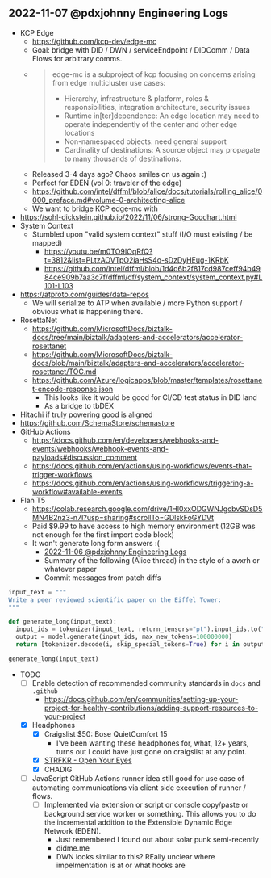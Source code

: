 ## 2022-11-07 @pdxjohnny Engineering Logs

- KCP Edge
  - https://github.com/kcp-dev/edge-mc
  - Goal: bridge with DID / DWN / serviceEndpoint / DIDComm / Data Flows for arbitrary comms.
  - > edge-mc is a subproject of kcp focusing on concerns arising from edge multicluster use cases:
    > - Hierarchy, infrastructure & platform, roles & responsibilities, integration architecture, security issues
    > - Runtime in[ter]dependence: An edge location may need to operate independently of the center and other edge locations​
    > - Non-namespaced objects: need general support
    > - Cardinality of destinations: A source object may propagate to many thousands of destinations. ​ 
  - Released 3-4 days ago? Chaos smiles on us again :)
  - Perfect for EDEN (vol 0: traveler of the edge)
  - https://github.com/intel/dffml/blob/alice/docs/tutorials/rolling_alice/0000_preface.md#volume-0-architecting-alice
  - We want to bridge KCP edge-mc with 
- https://sohl-dickstein.github.io/2022/11/06/strong-Goodhart.html
- System Context
  - Stumbled upon "valid system context" stuff (I/O must existing / be mapped)
    - https://youtu.be/m0TO9IOqRfQ?t=3812&list=PLtzAOVTpO2jaHsS4o-sDzDyHEug-1KRbK
    - https://github.com/intel/dffml/blob/1d4d6b2f817cd987ceff94b4984ce909b7aa3c7f/dffml/df/system_context/system_context.py#L101-L103
- https://atproto.com/guides/data-repos
  - We will serialize to ATP when available / more Python
   support / obvious what is happening there.
- RosettaNet
  - https://github.com/MicrosoftDocs/biztalk-docs/tree/main/biztalk/adapters-and-accelerators/accelerator-rosettanet
  - https://github.com/MicrosoftDocs/biztalk-docs/blob/main/biztalk/adapters-and-accelerators/accelerator-rosettanet/TOC.md
  - https://github.com/Azure/logicapps/blob/master/templates/rosettanet-encode-response.json
    - This looks like it would be good for CI/CD test status in DID land
    - As a bridge to tbDEX
- Hitachi if truly powering good is aligned
- https://github.com/SchemaStore/schemastore
- GitHub Actions
  - https://docs.github.com/en/developers/webhooks-and-events/webhooks/webhook-events-and-payloads#discussion_comment
  - https://docs.github.com/en/actions/using-workflows/events-that-trigger-workflows
  - https://docs.github.com/en/actions/using-workflows/triggering-a-workflow#available-events
- Flan T5
  - https://colab.research.google.com/drive/1Hl0xxODGWNJgcbvSDsD5MN4B2nz3-n7I?usp=sharing#scrollTo=GDlskFoGYDVt
  - Paid $9.99 to have access to high memory environment (12GB was not enough for the first import code block)
  - It won't generate long form answers :(
    - [2022-11-06 @pdxjohnny Engineering Logs](https://github.com/intel/dffml/discussions/1406?sort=new#discussioncomment-4068656)
    - Summary of the following (Alice thread) in the style of a avxrh or whatever paper
    - Commit messages from patch diffs

```python
input_text = """
Write a peer reviewed scientific paper on the Eiffel Tower:
"""

def generate_long(input_text):
  input_ids = tokenizer(input_text, return_tensors="pt").input_ids.to("cuda")
  output = model.generate(input_ids, max_new_tokens=100000000)
  return [tokenizer.decode(i, skip_special_tokens=True) for i in output]

generate_long(input_text)
```

- TODO
  - [ ] Enable detection of recommended community standards in `docs` and `.github`
    - https://docs.github.com/en/communities/setting-up-your-project-for-healthy-contributions/adding-support-resources-to-your-project
  - [x] Headphones
    - [x] Craigslist $50: Bose QuietComfort 15
      - I've been wanting these headphones for, what, 12+ years,
        turns out I could have just gone on craigslist at any point.
    - [x] [STRFKR - Open Your Eyes](https://www.youtube.com/watch?v=mkeOoWquAqk&list=RDEMwZ9tKHt9iT5CWajVqMu11w)
    - [x] CHADIG
  - [ ] JavaScript GitHub Actions runner idea still good for use case of automating communications via client side execution of runner / flows.
    - [ ] Implemented via extension or script or console copy/paste or background service worker or something. This allows you to do the incremental addition to the Extensible Dynamic Edge Network (EDEN).
      - Just remembered I found out about solar punk semi-recently
      - didme.me
      - DWN looks similar to this? REally unclear where impelmentation is at or what hooks are